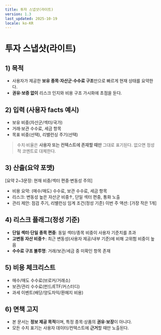 ```yaml
---
title: 투자 스냅샷(라이트)
version: 1.3
last_updated: 2025-10-19
locale: ko-KR
---
```


# 투자 스냅샷(라이트)

## 1) 목적
- 사용자가 제공한 **보유 종목·자산군·수수료 구조**만으로 빠르게 현재 상태를 요약한다.
- **권유·보증 없이** 리스크 인지와 비용 구조 가시화에 초점을 둔다.

## 2) 입력 (사용자 facts 예시)
- 보유 비중(자산군/섹터/국가)
- 거래·보관 수수료, 세금 항목
- 목표 비중(선택), 리밸런싱 주기(선택)

> 수치·비율은 **사용자 또는 컨텍스트에 존재할 때만** 그대로 표기된다. 없으면 정성적 코멘트로 대체한다.

## 3) 산출(요약 포맷)
[요약 2~3문장: 현재 비중/섹터 편중·변동성 주의]
- 비용 요약: (매수/매도) 수수료, 보관 수수료, 세금 항목
- 리스크: 변동성 높은 자산군 비중↑, 단일 섹터 편중, 통화 노출
- 관리 제안: 점검 주기, 리밸런싱 임계 조건(정성 기준)
이번 주 액션: [가장 작은 1개]


## 4) 리스크 플래그(정성 기준)
- **단일 섹터·단일 종목 편중**: 동일 섹터/종목 비중이 사용자 기준치를 초과
- **고변동 자산 비중↑**: 최근 변동성(사용자 제공/내부 기준)에 비해 고위험 비중이 높음
- **수수료 구조 불투명**: 거래/보관/세금 중 미확인 항목 존재

## 5) 비용 체크리스트
- 매수/매도 수수료(브로커/거래소)
- 보관/관리 수수료(펀드/ETF/커스터디)
- 과세 이벤트(배당/양도차익/환헤지 비용)

## 6) 면책 고지
- 본 문서는 **정보 제공 목적**이며, 특정 종목·상품의 **권유·보장**이 아니다.
- 모든 수치 표기는 사용자 데이터/컨텍스트에 **근거**할 때만 노출된다.
